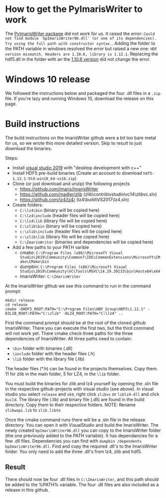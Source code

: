 # How to get the PyImarisWriter to work
The [PyImarisWriter package](https://pypi.org/project/PyImarisWriter/) did not work for us. It raised the error: `Could not find module 'bpImarisWriter96.dll' (or one of its dependencies). Try using the full path with constructor syntax.`. Adding the folder to the PATH variable in windows resolved the error but raised a new one: `HDF version mismatch. Headers are 1.10.6, library is 1.12.1`. Replacing the hdf5.dll in the folder with an the [1.10.6 version](https://www.hdfgroup.org/downloads/hdf5/) did not change the error.

# Windows 10 release
We followed the instructions below and packaged the four .dll files in a `.zip` file. If you're lazy and running Windows 10, download the release on this page.

# Build instructions
The build instructions on the ImarisWriter github were a bit too bare metal for us, so we wrote this more detailed version. Skip to result to just download the binaries. 

Steps:
* Install [visual studio 2019](https://visualstudio.microsoft.com/thank-you-downloading-visual-studio/?sku=Community&rel=16) with "desktop development with c++"
* Install HDF5 pre-build binaries (Create an account to download `hdf5-1.12.1-Std-win10_64-vs16.zip`)
* Clone (or just download and unzip) the following projects
  * https://github.com/imaris/ImarisWriter
  * https://github.com/madler/zlib (zlib\contrib\vstudio\vc14\zlibvc.sln)
  * https://github.com/lz4/lz4/  (lz4\build\VS2017\lz4.sln)
* Create folders:
  * `C:\lz4\bin` (binary will be copied here)
  * `C:\lz4\include` (header files will be copied here)
  * `C:\lz4\lib` (library file will be copied here)
  * `C:\zlib\bin` (binary will be copied here)
  * `c:\zlib\include` (header files will be copied here)
  * `c:\zlib\lib` (library file will be copied here)
  * `C:\ImarisWriter` (binaries and dependencies will be copied here)
* Add a few paths to your PATH varible
  * cmake: `C:\Program Files (x86)\Microsoft Visual Studio\2019\Community\Common7\IDE\CommonExtensions\Microsoft\CMake\CMake\bin`
  * dumpbin: `C:\Program Files (x86)\Microsoft Visual Studio\2019\Community\VC\Tools\MSVC\14.29.30133\bin\Hostx64\x64`
  * ImarisWriter: `C:\ImarisWriter`

At the ImarisWriter github we see this command to run in the command prompt:
```
mkdir release
cd release
cmake -DHDF5_ROOT:PATH="C:\Program Files\HDF_Group\HDF5\1.12.1" -DZLIB_ROOT:PATH="C:\zlib" -DLZ4_ROOT:PATH="C:\lz4" ..
```
First the command prompt should be at the root of the cloned github ImarisWriter. There you can execute the first two, but the third command will not work yet.
There cmake check three paths for the three dependencies of ImarisWriter. All three paths need to contain:
* `\bin` folder with binaries (.dll) 
* `\include` folder with the header files (.h)
* `\lib` folder with the library file (.lib) 

The header files (\*.h) can be found in the projects themselves. Copy them. 11 for zlib in the main folder, 5 for LZ4, in the `\lib` folder.

You must build the binaries for zlib and lz4 yourself by opening the .sln file in the respective github-projects with visual studio (see above). In visual studio you select `release` and `x64`, right click `zlibvc` or `liblz4-dll` and click `build`. The library file (.lib) and binary file (.dll) are found in the build directory. Copy them to their respective folders.
NOTE: Rename `zlibwapi.lib` to `zlib.libto`

Once
the cmake command runs there will be a .sln file in the release directory. You can open it with VisualStudio and build the ImarisWriter. 
The newly created `bpImarisWriter96.dll` you can copy to the ImarisWriter folder (the one previously added to the PATH variable). It has dependancies for a few .dll files. Dependancies you can find with `dumpbin /dependents bpImarisWriter96.dll`. Find and copy the required .dll's to the ImarisWriter folder. You only need to add the three .dll's from lz4, zlib and hdf5. 

## Result
There should now be four .dll files in `C:\ImarisWriter`, and this path should be added to the %PATH% variable.
The four .dll files are also included as a release in this github.
